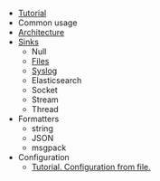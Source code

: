   * [Tutorial](tutorial.md)
  * Common usage
  * [Architecture](architecture.md)
  * [Sinks](sinks.md)
    * Null
    * [Files](sink-files.md)
    * [Syslog](sink-syslog.md)
    * Elasticsearch
    * Socket
    * Stream
    * Thread
  * Formatters
    * string
    * JSON
    * msgpack
  * Configuration
    * [Tutorial. Configuration from file.](tutorial-config-from-file.md)